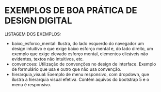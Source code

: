 # EXEMPLOS DE BOA PRÁTICA DE DESIGN DIGITAL

LISTAGEM DOS EXEMPLOS:

* baixo_esforco_mental: Ilustra, do lado esquerdo do navegador um design
intuitivo e que exige baixo esforço mental e, do lado direito, um 
exemplo que exige elevado esforço mental, elementos clicáveis não evidentes,
textos não intuitivos, etc.
* convencoes: Utilização de convenções no design de interface. Exemplo
de formulário que usa e outro que não usa convenção.
* hierarquia_visual: Exemplo de menu responsivo, com dropdown, que ilustra
a hierarquia visual efetiva. Contém aquivos do bootstrap 5 e o menu 
é responsivo.


